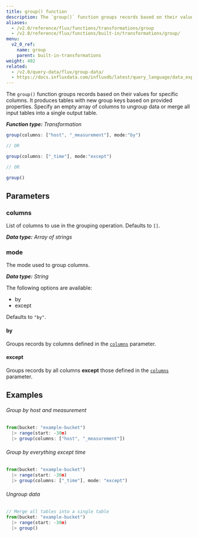 ```yaml
---
title: group() function
description: The `group()` function groups records based on their values for specific columns.
aliases:
  - /v2.0/reference/flux/functions/transformations/group
  - /v2.0/reference/flux/functions/built-in/transformations/group/
menu:
  v2_0_ref:
    name: group
    parent: built-in-transformations
weight: 402
related:
  - /v2.0/query-data/flux/group-data/
  - https://docs.influxdata.com/influxdb/latest/query_language/data_exploration/#the-group-by-clause, InfluxQL – GROUP BY
---
```


The `group()` function groups records based on their values for specific columns.
It produces tables with new group keys based on provided properties.
Specify an empty array of columns to ungroup data or merge all input tables into a single output table.

_**Function type:** Transformation_

```js
group(columns: ["host", "_measurement"], mode:"by")

// OR

group(columns: ["_time"], mode:"except")

// OR

group()
```

## Parameters

### columns
List of columns to use in the grouping operation.
Defaults to `[]`.

_**Data type:** Array of strings_

### mode
The mode used to group columns.

_**Data type:** String_

The following options are available:

- by
- except

Defaults to `"by"`.

#### by
Groups records by columns defined in the [`columns`](#columns) parameter.

#### except
Groups records by all columns **except** those defined in the [`columns`](#columns) parameter.

## Examples

###### Group by host and measurement
```js
from(bucket: "example-bucket")
  |> range(start: -30m)
  |> group(columns: ["host", "_measurement"])
```

###### Group by everything except time
```js
from(bucket: "example-bucket")
  |> range(start: -30m)
  |> group(columns: ["_time"], mode: "except")
```

###### Ungroup data
```js
// Merge all tables into a single table
from(bucket: "example-bucket")
  |> range(start: -30m)
  |> group()
```
